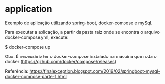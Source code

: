 # application
Exemplo de aplicação utilizando spring-boot, docker-compose e mySql.

Para executar a aplicação, a partir da pasta raiz onde se encontra o arquivo docker-compose.yml, execute:

$ docker-compose up

Obs: É necessário ter o docker-compose instalado na máquina que roda o docker (https://github.com/docker/compose/releases)

Referência:
https://finalexception.blogspot.com/2019/02/springboot-mysql-docker-compose-parte-1.html
